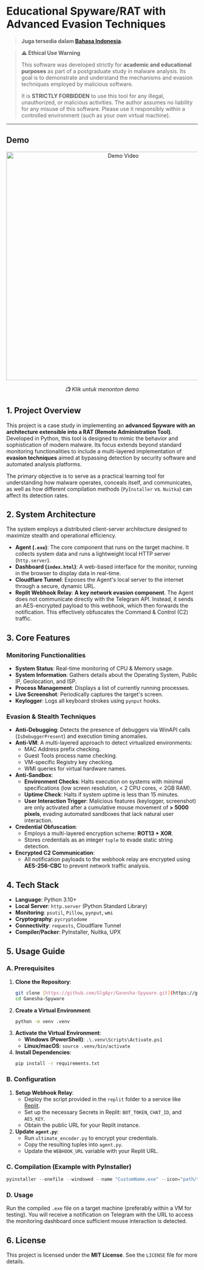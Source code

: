 # Educational Spyware/RAT with Advanced Evasion Techniques

> **Juga tersedia dalam [Bahasa Indonesia](README_ID.md).**

> **⚠️ Ethical Use Warning**
>
> This software was developed strictly for **academic and educational purposes** as part of a postgraduate study in malware analysis. Its goal is to demonstrate and understand the mechanisms and evasion techniques employed by malicious software.
>
> It is **STRICTLY FORBIDDEN** to use this tool for any illegal, unauthorized, or malicious activities. The author assumes no liability for any misuse of this software. Please use it responsibly within a controlled environment (such as your own virtual machine).

---
## Demo
<div align="center">
  <a href="https://youtu.be/6tfKwmIw0gQ">
    <img src="https://img.youtube.com/vi/6tfKwmIw0gQ/maxresdefault.jpg" alt="Demo Video" width="600">
  </a>
  <p><em>📺 Klik untuk menonton demo</em></p>
</div>

## 1. Project Overview

This project is a case study in implementing an **advanced Spyware with an architecture extensible into a RAT (Remote Administration Tool)**. Developed in Python, this tool is designed to mimic the behavior and sophistication of modern malware. Its focus extends beyond standard monitoring functionalities to include a multi-layered implementation of **evasion techniques** aimed at bypassing detection by security software and automated analysis platforms.

The primary objective is to serve as a practical learning tool for understanding how malware operates, conceals itself, and communicates, as well as how different compilation methods (`PyInstaller` vs. `Nuitka`) can affect its detection rates.

## 2. System Architecture

The system employs a distributed client-server architecture designed to maximize stealth and operational efficiency.


* **Agent (`.exe`)**: The core component that runs on the target machine. It collects system data and runs a lightweight local HTTP server (`http.server`).
* **Dashboard (`index.html`)**: A web-based interface for the monitor, running in the browser to display data in real-time.
* **Cloudflare Tunnel**: Exposes the Agent's local server to the internet through a secure, dynamic URL.
* **Replit Webhook Relay**: **A key network evasion component**. The Agent does not communicate directly with the Telegram API. Instead, it sends an AES-encrypted payload to this webhook, which then forwards the notification. This effectively obfuscates the Command & Control (C2) traffic.

## 3. Core Features

### Monitoring Functionalities
* **System Status**: Real-time monitoring of CPU & Memory usage.
* **System Information**: Gathers details about the Operating System, Public IP, Geolocation, and ISP.
* **Process Management**: Displays a list of currently running processes.
* **Live Screenshot**: Periodically captures the target's screen.
* **Keylogger**: Logs all keyboard strokes using `pynput` hooks.

### Evasion & Stealth Techniques
* **Anti-Debugging**: Detects the presence of debuggers via WinAPI calls (`IsDebuggerPresent`) and execution timing anomalies.
* **Anti-VM**: A multi-layered approach to detect virtualized environments:
    * MAC Address prefix checking.
    * Guest Tools process name checking.
    * VM-specific Registry key checking.
    * WMI queries for virtual hardware names.
* **Anti-Sandbox**:
    * **Environment Checks**: Halts execution on systems with minimal specifications (low screen resolution, < 2 CPU cores, < 2GB RAM).
    * **Uptime Check**: Halts if system uptime is less than 15 minutes.
    * **User Interaction Trigger**: Malicious features (keylogger, screenshot) are only activated after a cumulative mouse movement of **> 5000 pixels**, evading automated sandboxes that lack natural user interaction.
* **Credential Obfuscation**:
    * Employs a multi-layered encryption scheme: **ROT13 + XOR**.
    * Stores credentials as an integer `tuple` to evade static string detection.
* **Encrypted C2 Communication**:
    * All notification payloads to the webhook relay are encrypted using **AES-256-CBC** to prevent network traffic analysis.

## 4. Tech Stack

* **Language**: Python 3.10+
* **Local Server**: `http.server` (Python Standard Library)
* **Monitoring**: `psutil`, `Pillow`, `pynput`, `wmi`
* **Cryptography**: `pycryptodome`
* **Connectivity**: `requests`, Cloudflare Tunnel
* **Compiler/Packer**: PyInstaller, Nuitka, UPX

## 5. Usage Guide

### A. Prerequisites

1.  **Clone the Repository**:
    ```bash
    git clone [https://github.com/GlgApr/Ganesha-Spyware.git](https://github.com/GlgApr/Ganesha-Spyware.git)
    cd Ganesha-Spyware
    ```
2.  **Create a Virtual Environment**:
    ```bash
    python -m venv .venv
    ```
3.  **Activate the Virtual Environment**:
    * **Windows (PowerShell)**: `.\.venv\Scripts\Activate.ps1`
    * **Linux/macOS**: `source .venv/bin/activate`
4.  **Install Dependencies**:
    ```bash
    pip install -r requirements.txt
    ```

### B. Configuration

1.  **Setup Webhook Relay**:
    * Deploy the script provided in the `replit` folder to a service like [Replit](https://replit.com).
    * Set up the necessary Secrets in Replit: `BOT_TOKEN`, `CHAT_ID`, and `AES_KEY`.
    * Obtain the public URL for your Replit instance.
2.  **Update `agent.py`**:
    * Run `ultimate_encoder.py` to encrypt your credentials.
    * Copy the resulting tuples into `agent.py`.
    * Update the `WEBHOOK_URL` variable with your Replit URL.

### C. Compilation (Example with PyInstaller)

```powershell
pyinstaller --onefile --windowed --name "CustomName.exe" --icon="path/to/icon.ico" --add-data "cloudflared.exe;." --add-data "templates;templates" --upx-dir="path/to/upx_folder" agent.py
```

### D. Usage

Run the compiled `.exe` file on a target machine (preferably within a VM for testing). You will receive a notification on Telegram with the URL to access the monitoring dashboard once sufficient mouse interaction is detected.

## 6. License

This project is licensed under the **MIT License**. See the `LICENSE` file for more details.
